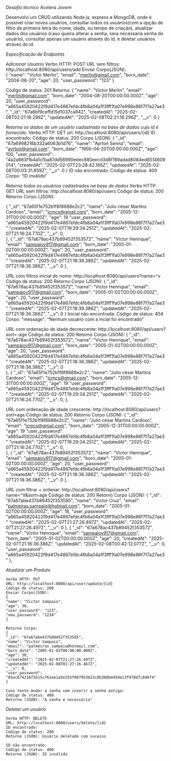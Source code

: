 *Desafio técnico Acelera Jovem* 

Desenvolvi um CRUD utilizando Node.js, express e MongoDB, onde é possível criar novos usuários, consultar todos os usuários(com a opção de filtro de primeira letra do nome, idade, ou tempo de criação), atualizar dados dos usuários (caso queira alterar a senha, sera necessária senha do usuário), consultar apenas um usuário através do id, e deletar usuários atráves do id.

*Especificação de Endpoints*

*Adicionar Usuário*
Verbo HTTP: POST
URL sem filtros: http://localhost:8080/api/users/add
Enviar Corpo(JSON):   
   		{ 
            "name": "Victor Merlin",
            "email": "merlin@gmail.com",
            "born_date": "2004-08-20",
            "age": 20,
            "user_password": "123"
        }

Código de status: 201
Retorno:
{
    "name": "Victor Merlin",
    "email": "merlin@gmail.com",
    "born_date": "2004-08-20T00:00:00.000Z",
    "age": 20,
    "user_password": "a665a45920422f9d417e4867efdc4fb8a04a1f3fff1fa07e998e86f7f7a27ae3",
    "_id": "67a6bf9ceffd15d1037ca942",
    "createdAt": "2025-02-08T02:21:16.296Z",
    "updatedAt": "2025-02-08T02:21:16.296Z",
    "__v": 0
}


*Retorna os dados de um usuário cadastrado na base de dados cujo id é fornecido.*
Verbo HTTP: GET 
url: http://localhost:8080/api/users/{id}
ID encontrado:
Código de status: 200
Corpo (JSON):
{
   "_id": "67a6998216b332a6063b1d76",
   "name": "Ayrton Senna",
   "email": "ayrton@gmail.com",
   "born_date": "1956-04-20T00:00:00.000Z",
   "age": 100,
   "user_password": "4a2a663f1b4a1cfba87dd56990edec880eecd3d8f189adad8084ed8514609014",
   "createdAt": "2025-02-07T23:38:42.166Z",
   "updatedAt": "2025-02-08T00:03:31.859Z",
   "__v": 0
}
ID não encontrado:
Código de status: 400
Corpo: “ID inválido”

*Retorna todos os usuários cadastrados na base de dados*
Verbo HTTP: GET 
URL sem filtros: http://localhost:8080/api/users
Código de status: 200
Retorno Corpo (JSON):
		
   {
       "_id": "67a65f1e752b1f8f8688e2c2",
       "name": "Julio césar Martins Cardoso",
       "email": "jcmcs@gmail.com",
       "born_date": "2005-12-31T00:00:00.000Z",
       "age": 19
       "user_password": "a665a45920422f9d417e4867efdc4fb8a04a1f3fff1fa07e998e86f7f7a27ae3"
       "createdAt": "2025-02-07T19:29:34.251Z",
       "updatedAt": "2025-02-07T21:16:24.770Z",
       "__v": 0,       
   },
   {
       "_id": "67a678ac437b89452f353572",
       "name": "Victor Henrique",
       "email": "sampaiov917@gmail.com",
       "born_date": "2005-01-02T00:00:00.000Z",
       "age": 20,
       "user_password": "a665a45920422f9d417e4867efdc4fb8a04a1f3fff1fa07e998e86f7f7a27ae3"
       "createdAt": "2025-02-07T21:18:36.386Z",
       "updatedAt": "2025-02-07T21:18:36.386Z",
       "__v": 0
   },

   URL com filtros inicial do nome: http://localhost:8080/api/users?name=^v
   Código de status: 200
   Retorno Corpo (JSON):
   {
       "_id": "67a678ac437b89452f353572",
       "name": "Victor Henrique",
       "email": "sampaiov917@gmail.com",
       "born_date": "2005-01-02T00:00:00.000Z",
       "age": 20,
       "user_password": "a665a45920422f9d417e4867efdc4fb8a04a1f3fff1fa07e998e86f7f7a27ae3"
       "createdAt": "2025-02-07T21:18:36.386Z",
       "updatedAt": "2025-02-07T21:18:36.386Z",
       "__v": 0
   }
   Inicial não encontrada:
   Código de status: 404
   Corpo: "message": "Nenhum usuário com a incial foi encontrado"

   URL com ordenação de idade decrescente: http://localhost:8080/api/users?sort=-age
   Código de status: 200
   Retorno Corpo (JSON):
   {
       "_id": "67a678ac437b89452f353572",
       "name": "Victor Henrique",
       "email": "sampaiov917@gmail.com",
       "born_date": "2005-01-02T00:00:00.000Z",
       "age": 20,
       "user_password": "a665a45920422f9d417e4867efdc4fb8a04a1f3fff1fa07e998e86f7f7a27ae3"
       "createdAt": "2025-02-07T21:18:36.386Z",
       "updatedAt": "2025-02-07T21:18:36.386Z",
       "__v": 0             
   },
   {
       "_id": "67a65f1e752b1f8f8688e2c2",
       "name": "Julio césar Martins Cardoso",
       "email": "jcmcs@gmail.com",
       "born_date": "2005-12-31T00:00:00.000Z",
       "age": 19
       "user_password": "a665a45920422f9d417e4867efdc4fb8a04a1f3fff1fa07e998e86f7f7a27ae3"
       "createdAt": "2025-02-07T19:29:34.251Z",
       "updatedAt": "2025-02-07T21:16:24.770Z",
       "__v": 0, 
   },

   URL com ordenação de idade crescente: http://localhost:8080/api/users?sort=age
   Código de status: 200
   Retorno Corpo (JSON):
   {
       "_id": "67a65f1e752b1f8f8688e2c2",
       "name": "Julio césar Martins Cardoso",
       "email": "jcmcs@gmail.com",
       "born_date": "2005-12-31T00:00:00.000Z",
       "age": 19
       "user_password": "a665a45920422f9d417e4867efdc4fb8a04a1f3fff1fa07e998e86f7f7a27ae3"
       "createdAt": "2025-02-07T19:29:34.251Z",
       "updatedAt": "2025-02-07T21:16:24.770Z",
       "__v": 0,       
   },
   {
       "_id": "67a678ac437b89452f353572",
       "name": "Victor Henrique",
       "email": "sampaiov917@gmail.com",
       "born_date": "2005-01-02T00:00:00.000Z",
       "age": 20,
       "user_password": "a665a45920422f9d417e4867efdc4fb8a04a1f3fff1fa07e998e86f7f7a27ae3"
       "createdAt": "2025-02-07T21:18:36.386Z",
       "updatedAt": "2025-02-07T21:18:36.386Z",
       "__v": 0
   },

   URL com filtrar + ordenar: http://localhost:8080/api/users?name=^V&sort=age
   Código de status: 200
   Retorno Corpo (JSON):
   {
        "_id": "67a67abe437b89452f353585",
        "name": "Victor Cruz",
        "email": "palmeiras.sampaio@hotmail.com",
        "born_date": "2005-01-02T00:00:00.000Z",
        "age": 18,
        "user_password": "a665a45920422f9d417e4867efdc4fb8a04a1f3fff1fa07e998e86f7f7a27ae3"
        "createdAt": "2025-02-07T21:27:26.497Z",
        "updatedAt": "2025-02-07T21:27:26.497Z",
        "__v": 0
    },
    {
        "_id": "67a678ac437b89452f353572",
        "name": "Victor Henrique",
        "email": "sampaiov917@gmail.com",
        "born_date": "2005-01-02T00:00:00.000Z",
        "age": 20,
        "createdAt": "2025-02-07T21:18:36.386Z",
        "updatedAt": "2025-02-08T00:42:12.077Z",
        "__v": 0,
        "user_password": "a665a45920422f9d417e4867efdc4fb8a04a1f3fff1fa07e998e86f7f7a27ae3"
    },

*Atualizar um Produto*

    Verbo HTTP: PUT
    URL: http://localhost:8080/api/user/update/{id}
    Código de status: 200
    Enviar Corpo(JSON):
    { 
    "name": "Victor Sampaio",
    "age": 30,
    "user_password": "123",  
    "new_password": "1234"  
    }
    
    Retorno Corpo: 
    {
    "_id": "67a67abe437b89452f353585",
    "name": "Victor Sampaio",
    "email": "palmeiras.sampaio@hotmail.com",
    "born_date": "2005-01-02T00:00:00.000Z",
    "age": 30,
    "createdAt": "2025-02-07T21:27:26.497Z",
    "updatedAt": "2025-02-08T01:27:16.467Z",
    "__v": 0,
    "user_password": "03ac674216f3e15c761ee1a5e255f067953623c8b388b4459e13f978d7c846f4"
    }

    Caso tente mudar a senha sem inserir a senha antiga:
    Código de status: 400
    Retorno (JSON): "A senha é necessária"

*Deletar um usuário*

    Verbo HTTP: DELETE
    URL: http://localhost:8080/users/delete/{id}
    ID encontrado:
    Código de status: 200
    Retorno (JSON): Usuário deletado com sucesso

    ID não encontrado:
    Código de status: 400
    Retorno (JSON): ID inválido










